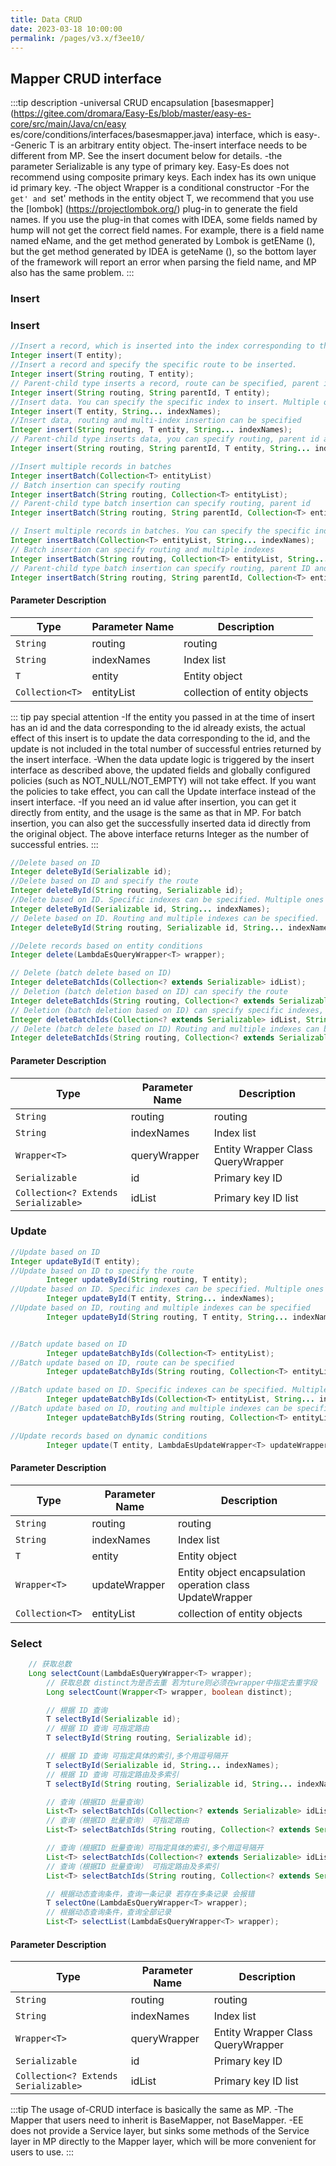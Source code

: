 ```yaml
---
title: Data CRUD
date: 2023-03-18 10:00:00
permalink: /pages/v3.x/f3ee10/
---
```

## Mapper CRUD interface

:::tip description
-universal CRUD encapsulation [basesmapper] (https://gitee.com/dromara/Easy-Es/blob/master/easy-es-core/src/main/Java/cn/easy es/core/conditions/interfaces/basesmapper.java) interface, which is easy-.
-Generic T is an arbitrary entity object.
The-insert interface needs to be different from MP. See the insert document below for details.
-the parameter Serializable is any type of primary key. Easy-Es does not recommend using composite primary keys. Each index has its own unique id primary key.
-The object Wrapper is a conditional constructor
-For the `get' and `set' methods in the entity object T, we recommend that you use the [lombok] (https://projectlombok.org/) plug-in to generate the field names. If you use the plug-in that comes with IDEA, some fields named by hump will not get the correct field names.
For example, there is a field name named eName, and the get method generated by Lombok is getEName (), but the get method generated by IDEA is geteName (), so the bottom layer of the framework will report an error when parsing the field name, and MP also has the same problem.
:::

### Insert

### Insert

```java
//Insert a record, which is inserted into the index corresponding to the current mapper by default.
Integer insert(T entity);
//Insert a record and specify the specific route to be inserted.
Integer insert(String routing, T entity);
// Parent-child type inserts a record, route can be specified, parent id
Integer insert(String routing, String parentId, T entity);
//Insert data. You can specify the specific index to insert. Multiple ones are separated by commas.
Integer insert(T entity, String... indexNames);
//Insert data, routing and multi-index insertion can be specified
Integer insert(String routing, T entity, String... indexNames);
// Parent-child type inserts data, you can specify routing, parent id and multi-index insertion
Integer insert(String routing, String parentId, T entity, String... indexNames);

//Insert multiple records in batches
Integer insertBatch(Collection<T> entityList)
// Batch insertion can specify routing
Integer insertBatch(String routing, Collection<T> entityList);
// Parent-child type batch insertion can specify routing, parent id
Integer insertBatch(String routing, String parentId, Collection<T> entityList);

// Insert multiple records in batches. You can specify the specific index to insert. Multiple records are separated by commas.
Integer insertBatch(Collection<T> entityList, String... indexNames);
// Batch insertion can specify routing and multiple indexes
Integer insertBatch(String routing, Collection<T> entityList, String... indexNames);
// Parent-child type batch insertion can specify routing, parent ID and multiple indexes
Integer insertBatch(String routing, String parentId, Collection<T> entityList, String... indexNames);
```

#### Parameter Description
| Type | Parameter Name | Description |
| --- | --- | --- |
| `String` | routing | routing |
| `String` | indexNames | Index list |
| `T` | entity | Entity object |
| `Collection<T>` | entityList | collection of entity objects |

::: tip pay special attention
-If the entity you passed in at the time of insert has an id and the data corresponding to the id already exists, the actual effect of this insert is to update the data corresponding to the id, and the update is not included in the total number of successful entries returned by the insert interface.
-When the data update logic is triggered by the insert interface as described above, the updated fields and globally configured policies (such as NOT_NULL/NOT_EMPTY) will not take effect. If you want the policies to take effect, you can call the Update interface instead of the insert interface.
-If you need an id value after insertion, you can get it directly from entity, and the usage is the same as that in MP. For batch insertion, you can also get the successfully inserted data id directly from the original object. The above interface returns Integer as the number of successful entries.
:::

```java
//Delete based on ID
Integer deleteById(Serializable id);
//Delete based on ID and specify the route
Integer deleteById(String routing, Serializable id);
//Delete based on ID. Specific indexes can be specified. Multiple ones are separated by commas.
Integer deleteById(Serializable id, String... indexNames);
// Delete based on ID. Routing and multiple indexes can be specified.
Integer deleteById(String routing, Serializable id, String... indexNames);

//Delete records based on entity conditions
Integer delete(LambdaEsQueryWrapper<T> wrapper);

// Delete (batch delete based on ID)
Integer deleteBatchIds(Collection<? extends Serializable> idList);
// Deletion (batch deletion based on ID) can specify the route
Integer deleteBatchIds(String routing, Collection<? extends Serializable> idList);
// Deletion (batch deletion based on ID) can specify specific indexes, and separate multiple ones with commas.
Integer deleteBatchIds(Collection<? extends Serializable> idList, String... indexNames);
// Delete (batch delete based on ID) Routing and multiple indexes can be specified
Integer deleteBatchIds(String routing, Collection<? extends Serializable> idList, String... indexNames);

```
#### Parameter Description
| Type | Parameter Name | Description |
| --- | --- | --- |
| `String` | routing | routing |
| `String` | indexNames | Index list |
| `Wrapper<T>` | queryWrapper | Entity Wrapper Class QueryWrapper |
| `Serializable` | id | Primary key ID |
| `Collection<? Extends Serializable>` | idList | Primary key ID list |

### Update

```java
//Update based on ID
Integer updateById(T entity);
//Update based on ID to specify the route
        Integer updateById(String routing, T entity);
//Update based on ID. Specific indexes can be specified. Multiple ones are separated by commas.
        Integer updateById(T entity, String... indexNames);
//Update based on ID, routing and multiple indexes can be specified
        Integer updateById(String routing, T entity, String... indexNames);


//Batch update based on ID
        Integer updateBatchByIds(Collection<T> entityList);
//Batch update based on ID, route can be specified
        Integer updateBatchByIds(String routing, Collection<T> entityList);

//Batch update based on ID. Specific indexes can be specified. Multiple ones are separated by commas.
        Integer updateBatchByIds(Collection<T> entityList, String... indexNames);
//Batch update based on ID, routing and multiple indexes can be specified
        Integer updateBatchByIds(String routing, Collection<T> entityList, String... indexNames);

//Update records based on dynamic conditions
        Integer update(T entity, LambdaEsUpdateWrapper<T> updateWrapper);
```

#### Parameter Description
| Type | Parameter Name | Description |
| --- | --- | --- |
| `String` | routing | routing |
| `String` | indexNames | Index list |
| `T` | entity | Entity object |
| `Wrapper<T>` | updateWrapper | Entity object encapsulation operation class UpdateWrapper |
| `Collection<T>` | entityList | collection of entity objects |

### Select

```java
	// 获取总数
    Long selectCount(LambdaEsQueryWrapper<T> wrapper);
        // 获取总数 distinct为是否去重 若为ture则必须在wrapper中指定去重字段
        Long selectCount(Wrapper<T> wrapper, boolean distinct);

        // 根据 ID 查询 
        T selectById(Serializable id);
        // 根据 ID 查询 可指定路由
        T selectById(String routing, Serializable id);

        // 根据 ID 查询 可指定具体的索引,多个用逗号隔开 
        T selectById(Serializable id, String... indexNames);
        // 根据 ID 查询 可指定路由及多索引
        T selectById(String routing, Serializable id, String... indexNames);

        // 查询（根据ID 批量查询）
        List<T> selectBatchIds(Collection<? extends Serializable> idList);
        // 查询（根据ID 批量查询） 可指定路由
        List<T> selectBatchIds(String routing, Collection<? extends Serializable> idList);

        // 查询（根据ID 批量查询）可指定具体的索引,多个用逗号隔开 
        List<T> selectBatchIds(Collection<? extends Serializable> idList, String... indexNames);
        // 查询（根据ID 批量查询） 可指定路由及多索引
        List<T> selectBatchIds(String routing, Collection<? extends Serializable> idList, String... indexNames);

        // 根据动态查询条件，查询一条记录 若存在多条记录 会报错
        T selectOne(LambdaEsQueryWrapper<T> wrapper);
        // 根据动态查询条件，查询全部记录
        List<T> selectList(LambdaEsQueryWrapper<T> wrapper);
```

#### Parameter Description
| Type | Parameter Name | Description |
| --- | --- | --- |
| `String` | routing | routing |
| `String` | indexNames | Index list |
| `Wrapper<T>` | queryWrapper | Entity Wrapper Class QueryWrapper |
| `Serializable` | id | Primary key ID |
| `Collection<? Extends Serializable>` | idList | Primary key ID list |

:::tip
The usage of-CRUD interface is basically the same as MP.
-The Mapper that users need to inherit is BaseMapper, not BaseMapper.
-EE does not provide a Service layer, but sinks some methods of the Service layer in MP directly to the Mapper layer, which will be more convenient for users to use.
:::


 
